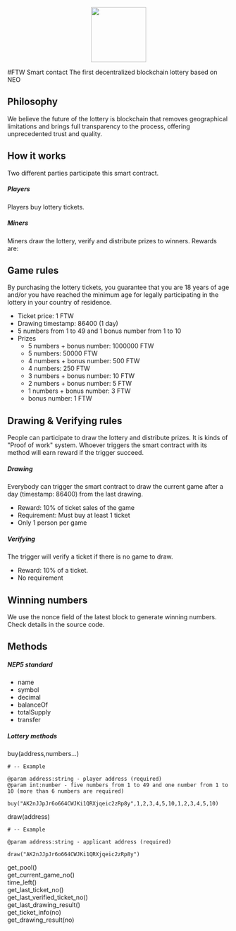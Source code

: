 <p align="center">
  <img
    src="https://s3-us-west-2.amazonaws.com/ftwcoin.io/FTW_LOGO.png"
    width="125px;">
</p>

#FTW Smart contact
The first decentralized blockchain lottery based on NEO

## Philosophy 

We believe the future of the lottery is blockchain that removes geographical limitations and brings full transparency to
the process, offering unprecedented trust and quality.


## How it works

Two different parties participate this smart contract.

##### Players

Players buy lottery tickets.

##### Miners

Miners draw the lottery, verify and distribute prizes to winners. Rewards are: 

## Game rules

By purchasing the lottery tickets, you guarantee that you are 18 years of age and/or you have reached the minimum age for legally participating in the lottery in your country of residence.

- Ticket price: 1 FTW
- Drawing timestamp: 86400 (1 day)
- 5 numbers from 1 to 49 and 1 bonus number from 1 to 10
- Prizes
    -  5 numbers + bonus number: 1000000 FTW
    -  5 numbers: 50000 FTW
    -  4 numbers + bonus number: 500 FTW
    -  4 numbers: 250 FTW
    -  3 numbers + bonus number: 10 FTW
    -  2 numbers + bonus number: 5 FTW
    -  1 numbers + bonus number: 3 FTW
    -  bonus number: 1 FTW
    
    
## Drawing & Verifying rules

People can participate to draw the lottery and distribute prizes. It is kinds of "Proof of work" system. Whoever triggers the smart contract with its method will earn reward if the trigger succeed. 

##### Drawing

Everybody can trigger the smart contract to draw the current game after a day (timestamp: 86400) from the last drawing.

- Reward: 10% of ticket sales of the game
- Requirement: Must buy at least 1 ticket
- Only 1 person per game

##### Verifying

The trigger will verify a ticket if there is no game to draw.

- Reward: 10% of a ticket.
- No requirement

## Winning numbers

We use the nonce field of the latest block to generate winning numbers. Check details in the source code.


## Methods

##### NEP5 standard

- name
- symbol
- decimal
- balanceOf
- totalSupply
- transfer


##### Lottery methods

buy(address,numbers...)

```
# -- Example

@param address:string - player address (required)
@param int:number - five numbers from 1 to 49 and one number from 1 to 10 (more than 6 numbers are required)

buy("AK2nJJpJr6o664CWJKi1QRXjqeic2zRp8y",1,2,3,4,5,10,1,2,3,4,5,10)
```

draw(address)

```
# -- Example

@param address:string - applicant address (required)

draw("AK2nJJpJr6o664CWJKi1QRXjqeic2zRp8y")
```
get_pool()<br/>
get_current_game_no()<br/>
time_left()<br/>
get_last_ticket_no()<br/>
get_last_verified_ticket_no()<br/>
get_last_drawing_result()<br/>
get_ticket_info(no)<br/>
get_drawing_result(no)<br/>

